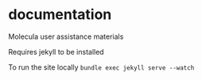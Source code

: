 # documentation
Molecula user assistance materials

Requires jekyll to be installed

To run the site locally `bundle exec jekyll serve --watch`
